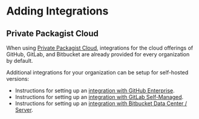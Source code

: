 # Adding Integrations
## Private Packagist Cloud

When using [Private Packagist Cloud](https://packagist.com), integrations for
the cloud offerings of GitHub, GitLab, and Bitbucket are already provided for
every organization by default.

Additional integrations for your organization can be setup for self-hosted
versions:

- Instructions for setting up an [integration with GitHub Enterprise](./github-enterprise-setup.md).
- Instructions for setting up an [integration with GitLab Self-Managed](./gitlab-self-managed-setup.md).
- Instructions for setting up an [integration with Bitbucket Data Center / Server](./bitbucket-server-integration.md).
